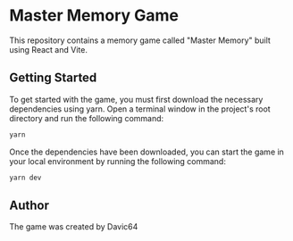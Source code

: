 # Master Memory Game

This repository contains a memory game called "Master Memory" built using React and Vite.

## Getting Started

To get started with the game, you must first download the necessary dependencies using yarn. Open a terminal window in the project's root directory and run the following command:

```bash
yarn
```

Once the dependencies have been downloaded, you can start the game in your local environment by running the following command:

```bash
yarn dev
```

## Author

The game was created by Davic64
